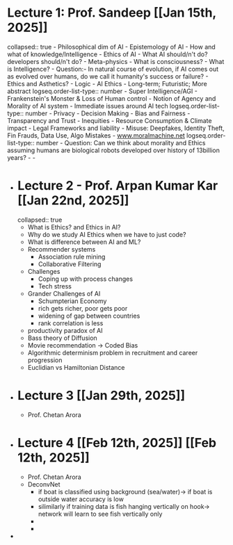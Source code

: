 # Lecture 1: Prof. Sandeep [[Jan 15th, 2025]]
collapsed:: true
	- Philosophical dim of AI
		- Epistemology of AI - How and what of knowledge/Intelligence
		- Ethics of AI - What AI should/n't do? developers should/n't do?
	- Meta-physics
		- What is consciousness?
		- What is Intelligence?
		- Question:- In natural course of evolution, if AI comes out as evolved over humans, do we call it humanity's success or failure?
		- Ethics and Asthetics?
		- Logic
	- AI Ethics
		- Long-term; Futuristic; More abstract
		  logseq.order-list-type:: number
			- Super Intelligence/AGI
			- Frankenstein's Monster & Loss of Human control
			- Notion of Agency and Morality of AI system
		- Immediate issues around AI tech
		  logseq.order-list-type:: number
			- Privacy
			- Decision Making
			- Bias and Fairness
			- Transparency and Trust
			- Inequities
			- Resource Consumption & Climate impact
			- Legal Frameworks and liability
			- Misuse: Deepfakes, Identity Theft, Fin Frauds, Data Use, Algo Mistakes
	- www.moralmachine.net
	  logseq.order-list-type:: number
		- Question: Can we think about morality and Ethics assuming humans are biological robots developed over history of 13billion years?
		-
		-
- # Lecture 2 - Prof. Arpan Kumar Kar [[Jan 22nd, 2025]]
  collapsed:: true
	- What is Ethics? and Ethics in AI?
	- Why do we study AI Ethics when we have to just code?
	- What is difference between AI and ML?
	- Recommender systems
		- Association rule mining
		- Collaborative Filtering
	- Challenges
		- Coping up with process changes
		- Tech stress
	- Grander Challenges of AI
		- Schumpterian Economy
		- rich gets richer, poor gets poor
		- widening of gap between countries
		- rank correlation is less
	- productivity paradox of AI
	- Bass theory of Diffusion
	- Movie recommendation -> Coded Bias
	- Algorithmic determinism problem in recruitment and career progression
	- Euclidian vs Hamiltonian Distance
- # Lecture 3 [[Jan 29th, 2025]]
	- Prof. Chetan Arora
- # Lecture 4 [[Feb 12th, 2025]] [[Feb 12th, 2025]]
	- Prof. Chetan Arora
	- DeconvNet
		- if boat is classified using background (sea/water)-> if boat is outside water accuracy is low
		- silimilarly if training data is fish hanging vertically on hook-> network will learn to see fish vertically only
		-
		-
-